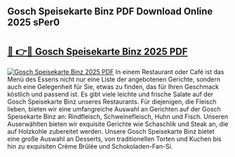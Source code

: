 ## Gosch Speisekarte Binz PDF Download Online 2025 sPer0

# <h2><a href="http://gc8n3e.nevu.top/?p=Gosch+Speisekarte+Binz">🔗 👉🔴 Gosch Speisekarte Binz 2025 PDF</a></h2>

[![Gosch Speisekarte Binz 2025 PDF](https://i.imgur.com/dBaPXMq.png)](http://gc8n3e.nevu.top/?p=Gosch+Speisekarte+Binz)
In einem Restaurant oder Café ist das Menü des Essens nicht nur eine Liste der angebotenen Gerichte, sondern auch eine Gelegenheit für Sie, etwas zu finden, das für Ihren Geschmack köstlich und passend ist. Es gibt viele leichte und frische Salate auf der Gosch Speisekarte Binz unseres Restaurants. Für diejenigen, die Fleisch lieben, bieten wir eine umfangreiche Auswahl an Gerichten auf der Gosch Speisekarte Binz an: Rindfleisch, Schweinefleisch, Huhn und Fisch. Unseren Auserwählten bieten wir exquisite Gerichte wie Schaschlik und Steak an, die auf Holzkohle zubereitet werden. Unsere Gosch Speisekarte Binz bietet eine große Auswahl an Desserts, von traditionellen Torten und Kuchen bis hin zu exquisiten Crème Brûlée und Schokoladen-Fan-Si.

